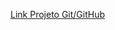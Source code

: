 [Link Projeto Git/GitHub](https://github.com/iheringcunha/dio-desafio-github-primeiro-repositorio.git)
